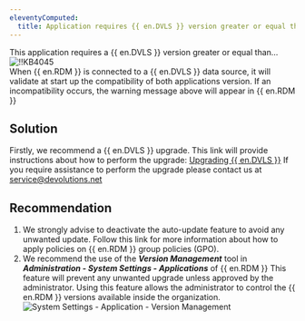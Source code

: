 ```yaml
---
eleventyComputed:
  title: Application requires {{ en.DVLS }} version greater or equal than...
---
```

This application requires a {{ en.DVLS }} version greater or equal than...  
![!!KB4045](https://webdevolutions.azureedge.net/docs/en/kb/KB4045.png)  
When {{ en.RDM }} is connected to a {{ en.DVLS }} data source, it will validate at start up the compatibility of both applications version. If an incompatibility occurs, the warning message above will appear in {{ en.RDM }}
## Solution
Firstly, we recommend a {{ en.DVLS }} upgrade. This link will provide instructions about how to perform the upgrade: [Upgrading {{ en.DVLS }}](/server/installation/upgrade-server/) If you require assistance to perform the upgrade please contact us at [service@devolutions.net](mailto:service@devolutions.net)
## Recommendation
1. We strongly advise to deactivate the auto-update feature to avoid any unwanted update. Follow this link for more information about how to apply policies on {{ en.RDM }} group policies (GPO).
1. We recommend the use of the ***Version Management*** tool in ***Administration - System Settings - Applications*** of {{ en.RDM }} This feature will prevent any unwanted upgrade unless approved by the administrator. Using this feature allows the administrator to control the {{ en.RDM }} versions available inside the organization.  
![System Settings - Application - Version Management](https://webdevolutions.azureedge.net/docs/en/kb/KB4046.png)
